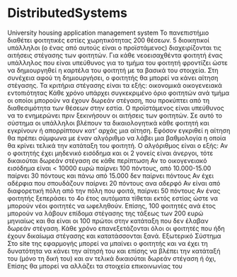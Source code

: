# DistributedSystems
University housing application management system
Το πανεπιστήμιο διαθέτει φοιτητικές εστίες χωρητικότητας 200 θέσεων. 5 διοικητικοί υπάλληλοι (ο ένας από αυτούς είναι ο προϊστάμενος) διαχειρίζονται τις αιτήσεις στέγασης των φοιτητών.
Για κάθε νεοεισαχθέντα φοιτητή ένας υπάλληλος που είναι υπεύθυνος για το τμήμα του φοιτητή φροντίζει ώστε να δημιουργηθεί η καρτέλα του φοιτητή με τα βασικά του στοιχεία. Στη συνέχεια αφού τη δημιουργήσει, ο φοιτητής θα μπορεί να κάνει αίτηση στέγασης.
Τα κριτήρια στέγασης είναι τα εξής:
	οικονομικά
	οικογενειακά
	εντοπιότητας
Κάθε χρόνο υπάρχει συγκεκριμένο όριο φοιτητών ανά τμήμα οι οποίοι μπορούν να έχουν δωρεάν στέγαση, που προκύπτει από τη διαθεσιμότητα των θέσεων στην εστία. Ο προϊστάμενος είναι υπεύθυνος να το ενημερώνει πριν ξεκινήσουν οι αιτήσεις των φοιτητών. Σε αυτό το σύστημα οι υπάλληλοι βλέπουν τα δικαιολογητικά κάθε φοιτητή και εγκρίνουν ή απορρίπτουν κατ’ αρχάς μια αίτηση. Εφόσον εγκριθεί η αίτηση θα πρέπει σύμφωνα με έναν αλγόριθμο να λάβει μια βαθμολογία η οποία θα κρίνει τελικά την κατάταξη του φοιτητή.  Ο αλγόριθμος είναι ο εξής:
	Αν ο φοιτητής έχει μηδενικό εισόδημα και οι 2 γονείς είναι άνεργοι, τότε δικαιούται δωρεάν στέγαση σε κάθε περίπτωση
	Αν το οικογενειακό εισόδημα είναι < 10000 ευρώ παίρνει 100 πόντους, από 10.000-15.00 παίρνει 30 πόντους και πάνω από 15.000 δεν παίρνει πόντους
	Αν έχει αδέρφια που σπουδάζουν παίρνει 20 πόντους ανα αδερφό
	Αν είναι από διαφορετική πόλη από την πόλη που φοιτά, παίρνει 50 πόντους
	Αν ένας φοιτητής ξεπεράσει το 4ο έτος αυτόματα τίθεται εκτός εστίας ώστε να μπορούν νέοι φοιτητές να ωφεληθούν.
Επίσης, 100 φοιτητές ανά έτος μπορούν να λάβουν επίδομα στέγασης της τάξεως των 200 ευρώ μηνιαίως και θα είναι οι 100 πρώτοι στην κατάταξη που δεν έλαβαν δωρεάν στέγαση.
Κάθε χρόνο επανεξετάζονται όλοι οι φοιτητές που ήδη έχουν δικαίωμα στέγασης και κατατάσσονται ξανά.
Εξωτερικό Σύστημα
Στο site της εφαρμογής μπορεί να μπαίνει ο φοιτητής και να έχει τη δυνατότητα να κάνει την αίτησή του και επίσης να βλέπει την κατάταξή του (μόνο τη δική του) και αν τελικά δικαιούται δωρεάν στέγαση ή όχι, Επίσης θα μπορεί να αλλάζει τα στοιχεία επικοινωνίας του





